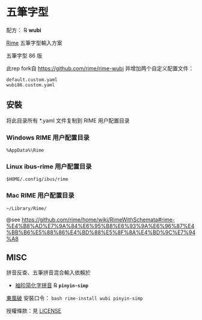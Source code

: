 # 五筆字型

配方： ℞ **wubi**

[Rime](https://rime.im) 五筆字型輸入方案

五筆字型 86 版

此rep fork自 https://github.com/rime/rime-wubi 并增加两个自定义配置文件：

```
default.custom.yaml
wubi86.custom.yaml
```

## 安裝

将此目录所有 *.yaml 文件复制到 RIME 用户配置目录

### Windows RIME 用户配置目录

```
%AppData%\Rime
```

### Linux ibus-rime 用户配置目录

```
$HOME/.config/ibus/rime
```

### Mac RIME 用户配置目录

```
~/Library/Rime/
```

@see https://github.com/rime/home/wiki/RimeWithSchemata#rime-%E4%B8%AD%E7%9A%84%E6%95%B8%E6%93%9A%E6%96%87%E4%BB%B6%E5%88%86%E4%BD%88%E5%8F%8A%E4%BD%9C%E7%94%A8


## MISC

拼音反查、五筆拼音混合輸入依賴於

  - [袖珍简化字拼音](https://github.com/rime/rime-pinyin-simp) ℞ **`pinyin-simp`**

[東風破](https://github.com/rime/plum) 安裝口令： `bash rime-install wubi pinyin-simp`

授權條款：見 [LICENSE](LICENSE)
